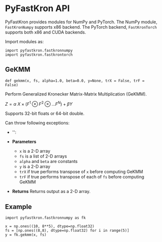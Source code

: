 # PyFastKron API

PyFastKron provides modules for NumPy and PyTorch. The NumPy module, `FastKronNumpy` supports x86 backend. The PyTorch backend, `FastKronTorch` supports both x86 and CUDA backends.

Import modules as:

```
import pyfastkron.fastkronnumpy
import pyfastkron.fastkrontorch
```

## GeKMM

```
def gekmm(x, fs, alpha=1.0, beta=0.0, y=None, trX = False, trF = False)
```
Perform Generalized Kronecker Matrix-Matrix Multiplication (GeKMM).

$Z = \alpha ~ X \times \left( F^1 \otimes F^2 \otimes \dots F^N \right) + \beta Y$

Supports 32-bit floats or 64-bit double.

Can throw following exceptions:
* '': 

* **Parameters**
    * `x` is a 2-D array
    * `fs` is a list of 2-D arrays
    * `alpha` and `beta` are constants
    * `y` is a 2-D array
    * `trX` if true performs transpose of `x` before computing GeKMM
    * `trF` if true performs transpose of each of `fs` before computing GeKMM

* **Returns**
    Returns output as a 2-D array.

## Example

```
import pyfastkron.fastkronnumpy as fk

x = np.ones((10, 8**5), dtype=np.float32)
fs = [np.ones((8,8), dtype=np.float32) for i in range(5)]
y = fk.gekmm(x, fs)
```